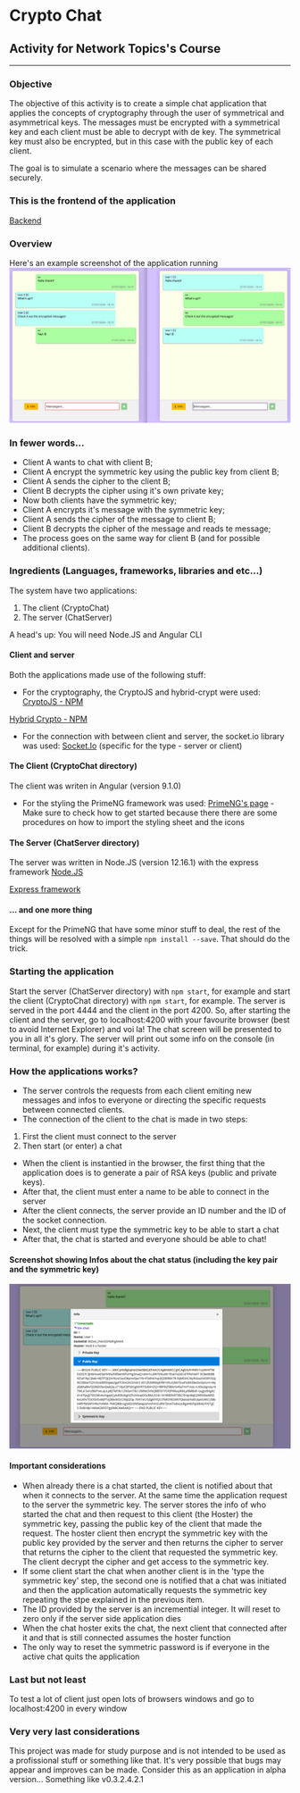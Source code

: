 # Crypto Chat
## Activity for Network Topics's Course
---
### Objective   
The objective of this activity is to create a simple chat application that applies the concepts of cryptography through the user of symmetrical and asymmetrical keys. The messages must be encrypted with a symmetrical key and each client must be able to decrypt with de key. The symmetrical key must also be encrypted, but in this case with the public key of each client.   

The goal is to simulate a scenario where the messages can be shared securely.  
   
### This is the frontend of the application   
[Backend](https://github.com/kruchelski/cryptochatz-back)

### Overview
Here's an example screenshot of the application running
![Application Overview](./show/ps1.png)
   

### In fewer words...   
* Client A wants to chat with client B;
* Client A encrypt the symmetric key using the public key from client B;
* Client A sends the cipher to the client B;
* Client B decrypts the cipher using it's own private key;
* Now both clients have the symmetric key;
* Client A encrypts it's message with the symmetric key;
* Client A sends the cipher of the message to client B;
* Client B decrypts the cipher of the message and reads te message;
* The process goes on the same way for client B (and for possible additional clients).

### Ingredients (Languages, frameworks, libraries and etc...)
The system have two applications:   
1. The client (CryptoChat)
2. The server (ChatServer)  

A head's up: You will need Node.JS and Angular CLI

#### Client and server
Both the applications made use of the following stuff:
* For the cryptography, the CryptoJS and hybrid-crypt were used:
[CryptoJS - NPM](https://www.npmjs.com/package/crypto-js)   

[Hybrid Crypto - NPM](https://www.npmjs.com/package/crypto-js)   


* For the connection with between client and server, the socket.io library was used:
[Socket.Io](https://socket.io/) (specific for the type - server or client)

#### The Client (CryptoChat directory)
The client was writen in Angular (version 9.1.0)
* For the styling the PrimeNG framework was used:
[PrimeNG's page](https://primefaces.org/primeng/showcase/#/setup) - Make sure to check how to get started because there there are some procedures on how to import the styling sheet and the icons   
   

#### The Server (ChatServer directory)
The server was written in Node.JS (version 12.16.1) with the express framework
[Node.JS](https://nodejs.org/en/)   

[Express framework](https://expressjs.com/pt-br/)   


#### ... and one more thing 
Except for the PrimeNG that have some minor stuff to deal, the rest of the things will be resolved with a simple `npm install --save`. That should do the trick.

### Starting the application
Start the server (ChatServer directory) with `npm start`, for example and start the client (CryptoChat directory) with `npm start`, for example. 
The server is served in the port 4444 and the client in the port 4200. So, after starting the client and the server, go to localhost:4200 with your favourite browser (best to avoid Internet Explorer) and voi la! The chat screen will be presented to you in all it's glory.
The server will print out some info on the console (in terminal, for example) during it's activity.

### How the applications works?
* The server controls the requests from each client emiting new messages and infos to everyone or directing the specific requests between connected clients.
* The connection of the client to the chat is made in two steps:

1. First the client must connect to the server
2. Then start (or enter) a chat

* When the client is instantied in the browser, the first thing that the application does is to generate a pair of RSA keys (public and private keys).
* After that, the client must enter a name to be able to connect in the server
* After the client connects, the server provide an ID number and the ID of the socket connection.
* Next, the client must type the symmetric key to be able to start a chat
* After that, the chat is started and everyone should be able to chat!

#### Screenshot showing Infos about the chat status (including the key pair and the symmetric key)
![Application Overview](./show/ps2.png)

#### Important considerations
* When already there is a chat started, the client is notified about that when it connects to the server. At the same time the application request to the server the symmetric key. The server stores the info of who started the chat and then request to this client (the Hoster) the symmetric key, passing the public key of the client that made the request. The hoster client then encrypt the symmetric key with the public key provided by the server and then returns the cipher to server that returns the cipher to the client that requested the symmetric key. The client decrypt the cipher and get access to the symmetric key.
* If some client start the chat when another client is in the 'type the symmetric key' step, the second one is notified that a chat was initiated and then the application automatically requests the symmetric key repeating the stpe explained in the previous item.
* The ID provided by the server is an incremential integer. It will reset to zero only if the server side application dies
* When the chat hoster exits the chat, the next client that connected after it and that is still connected assumes the hoster function
* The only way to reset the symmetric password is if everyone in the active chat quits the application

### Last but not least
To test a lot of client just open lots of browsers windows and go to localhost:4200 in every window

### Very very last considerations
This project was made for study purpose and is not intended to be used as a profissional stuff or something like that. It's very possible that bugs may appear and improves can be made. Consider this as an application in alpha version... Something like v0.3.2.4.2.1

